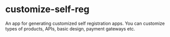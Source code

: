 # customize-self-reg
An app for generating customized self registration apps. You can customize types of products, APIs, basic design, payment gateways etc. 
